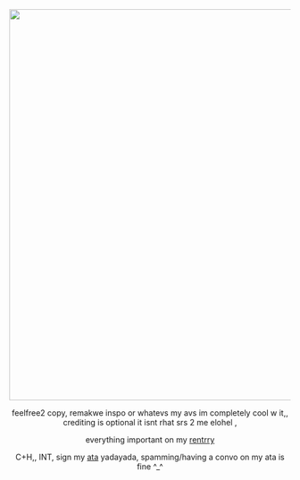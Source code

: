 
<div align="center">
<img src="https://i.postimg.cc/9M9L7C5Q/IMG-1505.gif" width="700" height="700"/></p>
feelfree2 copy, remakwe  inspo or whatevs my avs im completely cool w it,, crediting is optional it isnt rhat srs 2 me elohel
,
  
everything important on my [rentrry](https://rentry.co/mollylala)

C+H,, INT, sign my [ata](https://mollylala.atabook.org/) yadayada, spamming/having a convo on my ata is fine ^_^
